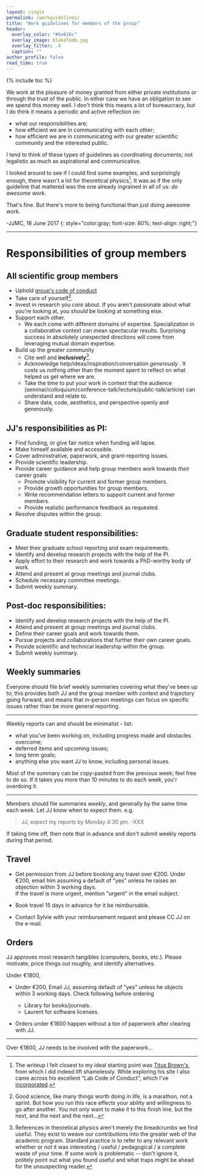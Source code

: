 ```yaml
---
layout: single
permalink: /workguidelines/
title: "Work guidelines for members of the group"
header:
  overlay_color: "#5e616c"
  overlay_image: blakeTomb.jpg
  overlay_filter: .4
  caption: ""
author_profile: false
read_time: true
---
```

{% include toc %}

We work at the pleasure of money granted from either private institutions or through the trust of the public.  In either case we have an obligation to see we spend this money well.  I don't think this means a lot of bureaucracy, but I do think it means a periodic and active reflection on:
 * what our responsibilities are;
 * how efficient we are in communicating with each other;
 * how efficient we are in communicating with our greater scientific community and the interested public.

I tend to think of these types of guidelines as coordinating documents; not legalistic as much as aspirational and communicative.

I looked around to see if I could find some examples, and surprisingly enough, there wasn't a lot for theoretical physics[^source]. It was as if the only guideline that mattered was the one already ingrained in all of us: *do awesome work*.

[^source]:   The writeup I felt closest to my ideal starting point was [Titus  Brown's](http://ivory.idyll.org/lab/work-guidelines.html), from which I did indeed lift shamelessly.  While exploring his site I also came across his excellent "Lab Code of Conduct", which I've [incorporated](/code_of_conduct/).

That's fine.  But there's more to being functional than just doing awesome work.

-JJMC, 18 June 2017
{: style="color:gray; font-size: 80%; text-align: right;"}

---------------------------------------------


# Responsibilities of group members

## All scientific group members
* Uphold [group's code of conduct](/code_of_conduct/)
* Take care of yourself[^care].
* Invest in research you *care* about.  If you aren't passionate about what you're looking at, you *should* be looking at something else.
* Support each other.
  *  We each come with different domains of expertise. Specialization in a  collaborative context can mean spectacular results. Surprising success in absolutely unexpected directions will come from leveraging mutual domain expertise.
* Build up the greater community
    * Cite well and **inclusively**[^citeIncl].
    * Acknowledge help/ideas/inspiration/conversation *generously* . It costs us nothing other than the moment spent to reflect on what helped us get where we are.
    * Take the time to put your work in context that the audience (seminar/colloquium/conference-talk/lecture/public-talk/article) can understand and relate to.
    * Share data, code, aesthetics, and perspective openly and generously.


[^care]: Good science, like many things worth doing in life, is a marathon, not a sprint. But how you run this race effects your ability and willingness to go after another. You not only want to  make it to this finish line, but the next, and the next and the next...
[^citeIncl]: References in theoretical physics aren't merely the breadcrumbs we find useful.  They exist to weave our contributions into the greater web of the academic program. Standard practice is to refer to any relevant work whether or not it was interesting / useful / pedagogical / a complete waste of your time.  If some work is problematic -- don't ignore it, politely point out what you found useful and what traps might be ahead for the unsuspecting reader.

## JJ's responsibilities as PI:

* Find funding, or give fair notice when funding will lapse.
* Make himself available and accessible.
* Cover administrative, paperwork, and grant-reporting issues.
* Provide scientific leadership.
* Provide career guidance and help group members work towards *their* career goals
  * Promote visibility for current and former group members.
  * Provide growth opportunities for group members.
  * Write recommendation letters to support current and former members.
  * Provide realistic performance feedback as requested.
* Resolve disputes within the group.

## Graduate student responsibilities:

* Meet their graduate school reporting and exam requirements.
* Identify and develop research projects with the help of the PI.
* Apply effort to their research and work towards a PhD-worthy body of work.
* Attend and present at group meetings and journal clubs.
* Schedule necessary committee meetings.
* Submit weekly summary.

## Post-doc responsibilities:

* Identify and develop research projects with the help of the PI.
* Attend and present at group meetings and journal clubs.
* Define their career goals and work towards them.
* Pursue projects and collaborations that further their own career goals.
* Provide scientific and technical leadership within the group.
* Submit weekly summary.


## Weekly summaries

Everyone should file brief weekly summaries covering what they've been
up to; this provides both JJ and the group member with context and
trajectory going forward, and means that in-person meetings can focus
on specific issues rather than be more general reporting.

----

Weekly reports can and should be minimalist - list:

* what you've been working on, including progress made
  and obstacles overcome;
* deferred items and upcoming issues;
* long term goals;
* anything else you want JJ to know, including personal issues.

Most of the summary can  be copy-pasted from the previous week;
feel free to do so.  If it takes you more than 10 minutes to do each
week, you'r overdoing it.

----

Members should file summaries  *weekly*, and generally by the same time each week.  Let JJ know when to expect them.  e.g.
  > JJ, expect my reports by Monday 4:30 pm. -XXX

If taking time off, then note that in advance and don't submit weekly reports during that period.


## Travel

* Get permission from JJ before booking any travel over €200.
  Under €200, email him assuming a default of "yes"
  unless he raises an objection within 3 working days.  
  If the travel is more urgent, mention "urgent" in the email subject.

* Book travel 15 days in advance for it be reimbursable.

* Contact Sylvie with your reimbursement request and please CC  JJ on the e-mail.

## Orders


JJ approves most research tangibles (computers, books, etc.).  Please motivate, price things out roughly, and identify alternatives.

Under €1800,

* Under €200,  Email JJ, assuming default of "yes" unless he objects within 3 working days.
Check following before ordering
    * Library for books/journals.
    * Laurent for software licenses.

* Orders under €1800 happen without a ton of paperwork after clearing with JJ.

------------------------

Over €1800, JJ needs to be involved with the paperwork...
